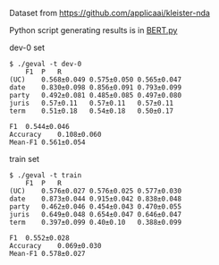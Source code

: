 Dataset from https://github.com/applicaai/kleister-nda

Python script generating results is in [BERT.py](./BERT.py)



dev-0 set

```
$ ./geval -t dev-0
	F1	P	R
(UC)	0.568±0.049	0.575±0.050	0.565±0.047
date	0.830±0.098	0.856±0.091	0.793±0.099
party	0.492±0.081	0.485±0.085	0.497±0.080
juris	0.57±0.11	0.57±0.11	0.57±0.11
term	0.51±0.18	0.54±0.18	0.50±0.17

F1	0.544±0.046
Accuracy	0.108±0.060
Mean-F1	0.561±0.054
```

train set

```
$ ./geval -t train
	F1	P	R
(UC)	0.576±0.027	0.576±0.025	0.577±0.030
date	0.873±0.044	0.915±0.042	0.838±0.048
party	0.462±0.046	0.454±0.043	0.470±0.055
juris	0.649±0.048	0.654±0.047	0.646±0.047
term	0.397±0.099	0.40±0.10	0.388±0.099

F1	0.552±0.028
Accuracy	0.069±0.030
Mean-F1	0.578±0.027
```
